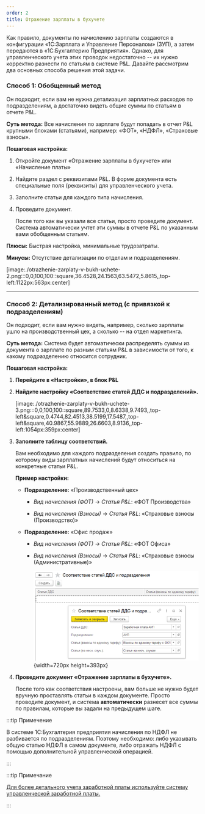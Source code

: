 ```yaml
---
order: 2
title: Отражение зарплаты в бухучете
---
```


Как правило, документы по начислению зарплаты создаются в конфигурации «1С:Зарплата и Управление Персоналом» (ЗУП), а затем передаются в «1С:Бухгалтерию Предприятия». Однако, для управленческого учета этих проводок недостаточно -- их нужно корректно разнести по статьям в системе P&L. Давайте рассмотрим два основных способа решения этой задачи.

### **Способ 1: Обобщенный метод**

Он подходит, если вам не нужна детализация зарплатных расходов по подразделениям, а достаточно видеть общие суммы по статьям в отчете P&L.

**Суть метода:** Все начисления по зарплате будут попадать в отчет P&L крупными блоками (статьями), например: «ФОТ», «НДФЛ», «Страховые взносы».

**Пошаговая настройка:**

1. Откройте документ «Отражение зарплаты в бухучете» или «Начисление платы»

2. Найдите раздел с реквизитами P&L. В форме документа есть специальные поля (реквизиты) для управленческого учета. 

3. Заполните статьи для каждого типа начисления.

4. Проведите документ.

   После того как вы указали все статьи, просто проведите документ. Система автоматически учтет эти суммы в отчете P&L по указанным вами обобщенным статьям.

**Плюсы:** Быстрая настройка, минимальные трудозатраты.

**Минусы:** Отсутствие детализации по отделам и подразделениям.

[image:./otrazhenie-zarplaty-v-bukh-uchete-2.png:::0,0,100,100::square,36.4528,24.1563,63.5472,5.8615,,top-left:1122px:563px:center]

---

### **Способ 2: Детализированный метод (с привязкой к подразделениям)**

Он подходит, если вам нужно видеть, например, сколько зарплаты ушло на производственный цех, а сколько -- на отдел маркетинга.

**Суть метода:** Система будет автоматически распределять суммы из документа о зарплате по разным статьям P&L в зависимости от того, к какому подразделению относится сотрудник.

**Пошаговая настройка:**

1. **Перейдите в «Настройки», в блок P&L**

2. **Найдите настройку «Соответствие статей ДДС и подразделений».**

   [image:./otrazhenie-zarplaty-v-bukh-uchete-3.png:::0,0,100,100::square,89.7533,0,8.6338,9.7493,,top-left&square,0.4744,82.4513,38.5199,17.5487,,top-left&square,40.9867,55.9889,26.6603,8.9136,,top-left:1054px:359px:center]

   

3. **Заполните таблицу соответствий.**

   Вам необходимо для каждого подразделения создать правило, по которому виды зарплатных начислений будут относиться на конкретные статьи P&L.

   **Пример настройки:**

   -  **Подразделение:** «Производственный цех»

      -  *Вид начисления (ФОТ)* -> *Статья P&L*: «ФОТ Производства»

      -  *Вид начисления (Взносы)* -> *Статья P&L*: «Страховые взносы (Производство)»

   -  **Подразделение:** «Офис продаж»

      -  *Вид начисления (ФОТ)* -> *Статья P&L*: «ФОТ Офиса»

      -  *Вид начисления (Взносы)* -> *Статья P&L*: «Страховые взносы (Административные)»

         ![](./otrazhenie-zarplaty-v-bukh-uchete-4.png){width=720px height=393px}

4. **Проведите документ «Отражение зарплаты в бухучете».**

   После того как соответствия настроены, вам больше не нужно будет вручную проставлять статьи в каждом документе. Просто проводите документ, и система **автоматически** разнесет все суммы по правилам, которые вы задали на предыдущем шаге.

:::tip Примечение

В системе 1С:Бухгалтерия предприятия начисления по НДФЛ не разбивается по подразделениям. Поэтому необходимо: либо указывать общую статью НДФЛ в самом документе, либо отражать НДФЛ с помощью дополнительной управленческой операцией. 

:::

:::tip Примечание

[Для более детального учета заработной платы используйте систему управленческой заработной платы.](./../../new-article-3/upravlencheskiy-uchet-zarabotnoy-platy)

:::


